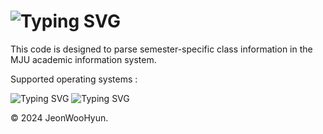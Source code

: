 ![Typing SVG](https://readme-typing-svg.demolab.com?font=Fira+Code&size=40&letterSpacing=0&pause=1000&center=true&vCenter=true&random=false&width=435&lines=MJU-ClassTime)
====

This code is designed to parse semester-specific class information in the MJU academic information system.

Supported operating systems :

![Typing SVG](https://img.shields.io/badge/mac%20os-000000?style=for-the-badge&logo=apple&logoColor=white)
![Typing SVG](https://img.shields.io/badge/Windows-0078D6?style=for-the-badge&logo=windows&logoColor=white)

© 2024 JeonWooHyun.